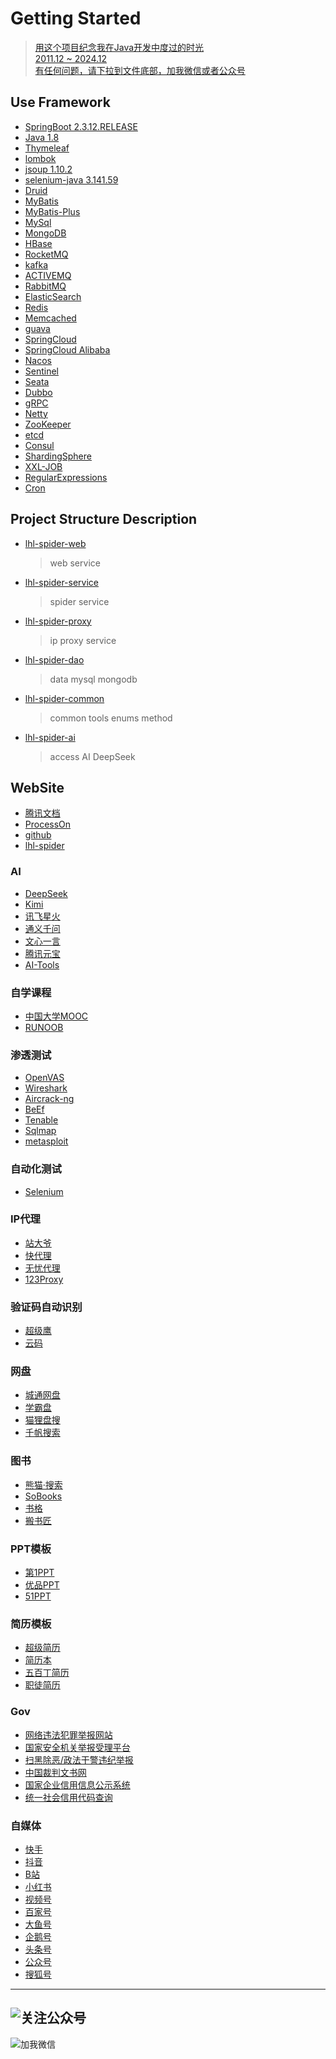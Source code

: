 # Getting Started
  > [用这个项目纪念我在Java开发中度过的时光]()\
  > [2011.12  ~ 2024.12]()\
  > [有任何问题，请下拉到文件底部，加我微信或者公众号]()
## Use Framework
* [SpringBoot 2.3.12.RELEASE](https://spring.io/projects/spring-boot)
* [Java 1.8](https://www.oracle.com/java/technologies/downloads/#java8)
* [Thymeleaf](https://www.thymeleaf.org/)
* [lombok](https://projectlombok.org/)
* [jsoup 1.10.2](https://jsoup.org/)
* [selenium-java 3.141.59](https://www.selenium.dev/)
* [Druid](https://druid.apache.org/)
* [MyBatis](https://blog.mybatis.org/)
* [MyBatis-Plus](https://baomidou.com/)
* [MySql](https://dev.mysql.com/downloads/mysql/)
* [MongoDB](https://www.mongodb.com/try/download/community)
* [HBase](https://hbase.apache.org/)
* [RocketMQ](https://rocketmq.apache.org/)
* [kafka](https://kafka.apache.org/)
* [ACTIVEMQ](https://activemq.apache.org/)
* [RabbitMQ](https://www.rabbitmq.com/)
* [ElasticSearch](https://www.elastic.co/cn/elasticsearch)
* [Redis](https://redis.io/)
* [Memcached](https://memcached.org/)
* [guava](https://github.com/google/guava)
* [SpringCloud](https://spring.io/projects/spring-cloud)
* [SpringCloud Alibaba](https://github.com/alibaba/spring-cloud-alibaba)
* [Nacos](https://nacos.io/)
* [Sentinel](https://sentinelguard.io/zh-cn/)
* [Seata](https://seata.apache.org/)
* [Dubbo](https://cn.dubbo.apache.org/zh-cn/)
* [gRPC](https://grpc.io/)
* [Netty](https://netty.io/)
* [ZooKeeper](https://zookeeper.apache.org/index.html)
* [etcd](https://etcd.io/)
* [Consul](https://www.consul.io/)
* [ShardingSphere](https://shardingsphere.apache.org/)
* [XXL-JOB](https://www.xuxueli.com/xxl-job/)
* [RegularExpressions](RegularExpressions.md)
* [Cron](Cron.md)
## Project Structure Description
* [lhl-spider-web]()
    > web service
* [lhl-spider-service]()
    > spider service
* [lhl-spider-proxy]()
    > ip proxy service
* [lhl-spider-dao]()
    > data mysql mongodb
* [lhl-spider-common]()
    > common tools enums method
* [lhl-spider-ai]()
    > access AI  DeepSeek

## WebSite
* [腾讯文档](https://docs.qq.com/)
* [ProcessOn](https://www.processon.com/)
* [github](https://github.com/)
* [lhl-spider](https://github.com/mirror-lhl/lhl-spider)
### AI
* [DeepSeek](https://deepseek.com/)
* [Kimi](https://www.moonshot.cn/)
* [讯飞星火](https://xinghuo.xfyun.cn/)
* [通义千问](https://tongyi.aliyun.com/)
* [文心一言](https://yiyan.baidu.com/)
* [腾讯元宝](https://yuanbao.tencent.com/)
* [AI-Tools](https://ai-bot.cn/)
### 自学课程
* [中国大学MOOC](https://www.icourse163.org/)
* [RUNOOB](https://www.runoob.com/)
### 渗透测试
* [OpenVAS](https://www.openvas.org/)
* [Wireshark](https://www.wireshark.org/)
* [Aircrack-ng](https://www.aircrack-ng.org/)
* [BeEf](https://beefproject.com/)
* [Tenable](https://www.tenable.com/try)
* [Sqlmap](https://sqlmap.org/)
* [metasploit](https://www.metasploit.com/)
### 自动化测试
* [Selenium](https://www.selenium.dev/)
### IP代理
* [站大爷](https://www.zdaye.com/)
* [快代理](https://www.kuaidaili.com/)
* [无忧代理](https://www.data5u.com/)
* [123Proxy](https://www.123proxy.cn/)
### 验证码自动识别
* [超级鹰](https://www.chaojiying.com/)
* [云码](https://www.jfbym.com/)
### 网盘
* [城通网盘](https://union.ctfile.com/)
* [学霸盘](https://www.xuebapan.com/)
* [猫狸盘搜](https://www.alipansou.com/)
* [千帆搜索](https://pan.qianfan.app/)
### 图书
* [熊猫·搜索](https://xmsoushu.com/)
* [SoBooks](https://sobooks.cc/)
* [书格](https://www.shuge.org/)
* [搬书匠](http://www.banshujiang.cn/)
### PPT模板
* [第1PPT](https://www.1ppt.com/)
* [优品PPT](https://www.ypppt.com/)
* [51PPT](https://www.51pptmoban.com/)
### 简历模板
* [超级简历](https://www.wondercv.com/)
* [简历本](https://www.jianliben.com/)
* [五百丁简历](https://www.500d.me/)
* [职徒简历](https://www.52cv.com/)
### Gov
* [网络违法犯罪举报网站](https://cyberpolice.mps.gov.cn/)
* [国家安全机关举报受理平台](https://www.12339.gov.cn/)
* [扫黑除恶/政法干警违纪举报](http://www.12337.gov.cn/)
* [中国裁判文书网](https://wenshu.court.gov.cn/)
* [国家企业信用信息公示系统](https://www.gsxt.gov.cn/)
* [统一社会信用代码查询](https://www.cods.org.cn/)
### 自媒体
* [快手](https://cp.kuaishou.com/profile)
* [抖音](https://creator.douyin.com/)
* [B站](https://member.bilibili.com/)
* [小红书](https://creator.xiaohongshu.com/)
* [视频号](https://channels.weixin.qq.com/)
* [百家号](https://baijiahao.baidu.com/)
* [大鱼号](https://mp.dayu.com/)
* [企鹅号](https://om.qq.com/userAuth/index)
* [头条号](https://mp.toutiao.com/)
* [公众号](https://mp.weixin.qq.com/)
* [搜狐号](https://mp.sohu.com/)
---
![关注公众号](gongzhonghao.png)
---
![加我微信](Wechat.jpg)


